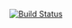 [![Build Status](https://travis-ci.org/ZhmAA/mkdevfcmgr.svg)](https://travis-ci.org/ZhmAA/mkdevfcmgr)